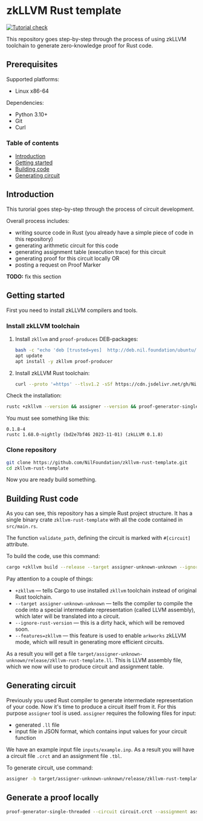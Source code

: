# zkLLVM Rust template

[![Tutorial check](https://github.com/NilFoundation/zkllvm-rust-template/actions/workflows/main.yml/badge.svg)](https://github.com/NilFoundation/zkllvm-rust-template/actions/workflows/main.yml)

This repository goes step-by-step through the process of using zkLLVM toolchain to generate
zero-knowledge proof for Rust code.

## Prerequisites

Supported platforms:

- Linux x86-64

Dependencies:

- Python 3.10+
- Git
- Curl

### Table of contents

- [Introduction](#introduction)
- [Getting started](#getting-started)
- [Building code](#building-rust-code)
- [Generating circuit](#generating-circuit)

## Introduction

This turorial goes step-by-step through the process of circuit development.

Overall process includes:

- writing source code in Rust (you already have a simple piece of code in this repository)
- generating arithmetic circuit for this code
- generating assignment table (execution trace) for this circuit
- generating proof for this circuit locally
OR
- posting a request on Proof Marker

__TODO:__ fix this section

## Getting started

First you need to install zkLLVM compilers and tools.

### Install zkLLVM toolchain

1. Install `zkllvm` and `proof-produces` DEB-packages:

    ```bash
    bash -c "echo 'deb [trusted=yes]  http://deb.nil.foundation/ubuntu/ all main' >>/etc/apt/sources.list"
    apt update
    apt install -y zkllvm proof-producer
    ```

2. Install zkLLVM Rust toolchain:

    ```bash
    curl --proto '=https' --tlsv1.2 -sSf https://cdn.jsdelivr.net/gh/NilFoundation/zkllvm@master/rslang-installer.py | python - --channel nightly
    ```

Check the installation:

```bash
rustc +zkllvm --version && assigner --version && proof-generator-single-threaded --version
```

You must see something like this:

```plain
0.1.8-4
rustc 1.68.0-nightly (bd2e7bf46 2023-11-01) (zkLLVM 0.1.8)
```

### Clone repository

```bash
git clone https://github.com/NilFoundation/zkllvm-rust-template.git
cd zkllvm-rust-template
```

Now you are ready build something.

## Building Rust code

As you can see, this repository has a simple Rust project structure. It has a single binary crate
`zkllvm-rust-template` with all the code contained in `src/main.rs`.

The function `validate_path`, defining the circuit is marked with `#[circuit]` attribute.

To build the code, use this command:

```bash
cargo +zkllvm build --release --target assigner-unknown-unknown --ignore-rust-version --features=zkllvm
```

Pay attention to a couple of things:

- `+zkllvm` — tells Cargo to use installed `zkllvm` toolchain instead of original Rust toolchain.
- `--target assigner-unknown-unknown` — tells the compiler to compile the code into a special
intermediate representation (called LLVM assembly), which later will be translated into a circuit.
- `--ignore-rust-version` — this is a dirty hack, which will be removed soon.
- `--features=zkllvm` — this feature is used to enable `arkworks` zkLLVM mode, which will result in
generating more efficient circuits.

As a result you will get a file `target/assigner-unknown-unknown/release/zkllvm-rust-template.ll`.
This is LLVM assembly file, which we now will use to produce circuit and assignment table.

## Generating circuit

Previously you used Rust compiler to generate intermediate representation of your code. Now it's
time to produce a circuit itself from it. For this purpose `assigner` tool is used. `assigner`
requires the following files for input:

- generated `.ll` file
- input file in JSON format, which contains input values for your circuit function

We have an example input file `inputs/example.inp`. As a result you will have a circuit file `.crct` and an assignment file `.tbl`.

To generate circuit, use command:

```bash
assigner -b target/assigner-unknown-unknown/release/zkllvm-rust-template.ll -i inputs/example.inp -t assignment.tbl -c circuit.crct -e pallas
```

## Generate a proof locally

```bash
proof-generator-single-threaded --circuit circuit.crct --assignment assignment.tbl --proof proof.bin
```
